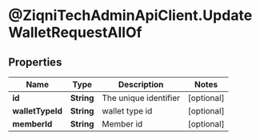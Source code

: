 # @ZiqniTechAdminApiClient.UpdateWalletRequestAllOf

## Properties

Name | Type | Description | Notes
------------ | ------------- | ------------- | -------------
**id** | **String** | The unique identifier | [optional] 
**walletTypeId** | **String** | wallet type id | [optional] 
**memberId** | **String** | Member id | [optional] 


